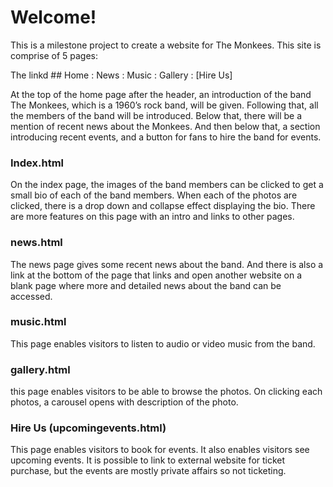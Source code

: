 # Welcome!

This is a milestone project to create a website for The Monkees.
This site is comprise of 5 pages:

The linkd ## Home : News : Music : Gallery :   [Hire Us]

At the top of the home page after the header, an introduction of the band The Monkees, which is a  1960’s rock band, will be given. Following that, all the members of the band will be introduced. 
Below that, there will be a mention of recent news about the Monkees. And then below that, a section introducing recent events, and a button for fans to hire the band for events.

### Index.html
On the index page, the images of the band members can be clicked to get a small bio of each of the band members. When each of the photos are clicked, there is a drop down and collapse effect displaying the bio.
There are more features on this page with an intro and  links to other pages.

### news.html
The news page gives some recent news about the band. And there is also a link at the bottom of the page that links and open another website on a blank page where more and detailed news about the band can be accessed.

### music.html
This page enables visitors to listen to audio or video music from the band.

### gallery.html
this page enables visitors to be able to browse the photos. On clicking each photos, a carousel opens with description of the photo.

### Hire Us (upcomingevents.html)
This page enables visitors to book for events. It also enables visitors see upcoming events. It is possible to link to external website for ticket purchase, but the events are mostly private affairs so not ticketing.

